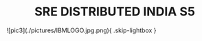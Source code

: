 
<h1 align="center">SRE DISTRIBUTED INDIA S5</h1>
![pic3](./pictures/IBMLOGO.jpg.png){ .skip-lightbox }
